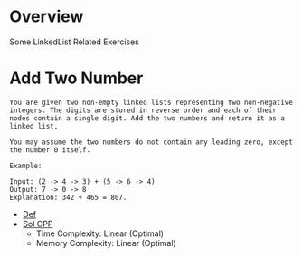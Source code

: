 
# Overview 

Some LinkedList Related Exercises 

# Add Two Number 

```
You are given two non-empty linked lists representing two non-negative integers. The digits are stored in reverse order and each of their nodes contain a single digit. Add the two numbers and return it as a linked list.

You may assume the two numbers do not contain any leading zero, except the number 0 itself.

Example:

Input: (2 -> 4 -> 3) + (5 -> 6 -> 4)
Output: 7 -> 0 -> 8
Explanation: 342 + 465 = 807.

```
- [Def](https://leetcode.com/problems/add-two-numbers/)
- [Sol CPP](add_two_numbers1.cpp)
  - Time Complexity: Linear (Optimal)
  - Memory Complexity: Linear (Optimal)

